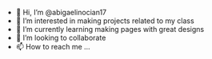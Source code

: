 - 👋 Hi, I’m @abigaelinocian17
- 👀 I’m interested in making projects related to my class
- 🌱 I’m currently learning making pages with great designs
- 💞️ I’m looking to collaborate
- 📫 How to reach me ...

<!---
abigaelinocian17/abigaelinocian17 is a ✨ special ✨ repository because its `README.md` (this file) appears on your GitHub profile.
You can click the Preview link to take a look at your changes.
--->
